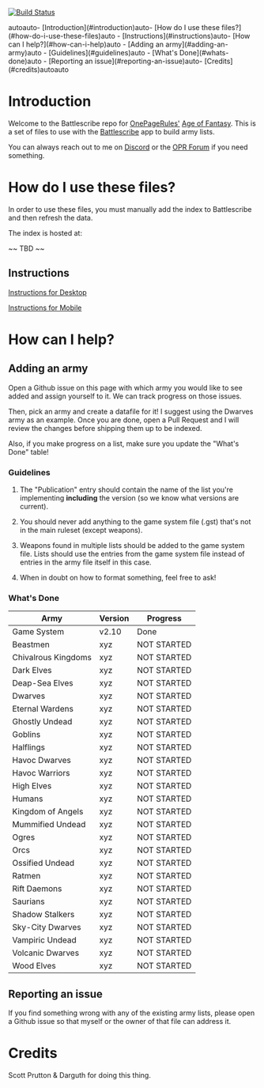 [![Build Status](https://travis-ci.com/sprutton1/AgeOfFantasyBattlescribe.svg?branch=master)](https://travis-ci.com/sprutton1/AgeOfFantasyBattlescribe)

<!-- TOC -->autoauto- [Introduction](#introduction)auto- [How do I use these files?](#how-do-i-use-these-files)auto    - [Instructions](#instructions)auto- [How can I help?](#how-can-i-help)auto    - [Adding an army](#adding-an-army)auto        - [Guidelines](#guidelines)auto        - [What's Done](#whats-done)auto    - [Reporting an issue](#reporting-an-issue)auto- [Credits](#credits)autoauto<!-- /TOC -->

# Introduction

Welcome to the Battlescribe repo for [OnePageRules'](https://onepagerules.com/)
[Age of Fantasy](https://onepagerules.com/portfolio/age-of-fantasy/). This is
a set of files to use with the [Battlescribe](https://battlescribe.net/) app to
build army lists.

You can always reach out to me on
[Discord](https://discordapp.com/channels/610199287346888743/610199287346888746)
or the [OPR Forum](http://forum.onepagerules.com/) if you need something.

# How do I use these files?

In order to use these files, you must manually add the index to Battlescribe and
then refresh the data.

The index is hosted at:

~~ TBD ~~

## Instructions

[Instructions for Desktop](./desktop.md)

[Instructions for Mobile](./mobile.md)

# How can I help?

## Adding an army

Open a Github issue on this page with which army you would like to see added and
assign yourself to it. We can track progress on those issues.

Then, pick an army and create a datafile for it! I suggest using the Dwarves army as an example. Once you are done, open a Pull Request and I will
review the changes before shipping them up to be indexed.

Also, if you make progress on a list, make sure you update the "What's Done"
table!

### Guidelines

1. The "Publication" entry should contain the name of the list you're
   implementing **including** the version (so we know what versions are
   current).

2. You should never add anything to the game system file (.gst) that's not in
   the main ruleset (except weapons).

3. Weapons found in multiple lists should be added to the game system file.
   Lists should use the entries from the game system file instead of entries in
   the army file itself in this case.

4. When in doubt on how to format something, feel free to ask!

### What's Done

| Army | Version | Progress |
|---|---|---|
|Game System|v2.10|Done|
|Beastmen|xyz|NOT STARTED|
|Chivalrous Kingdoms|xyz|NOT STARTED|
|Dark Elves|xyz|NOT STARTED|
|Deap-Sea Elves|xyz|NOT STARTED|
|Dwarves|xyz|NOT STARTED|
|Eternal Wardens|xyz|NOT STARTED|
|Ghostly Undead|xyz|NOT STARTED|
|Goblins|xyz|NOT STARTED|
|Halflings|xyz|NOT STARTED|
|Havoc Dwarves|xyz|NOT STARTED|
|Havoc Warriors|xyz|NOT STARTED|
|High Elves|xyz|NOT STARTED|
|Humans|xyz|NOT STARTED|
|Kingdom of Angels|xyz|NOT STARTED|
|Mummified Undead|xyz|NOT STARTED|
|Ogres|xyz|NOT STARTED|
|Orcs|xyz|NOT STARTED|
|Ossified Undead|xyz|NOT STARTED|
|Ratmen|xyz|NOT STARTED|
|Rift Daemons|xyz|NOT STARTED|
|Saurians|xyz|NOT STARTED|
|Shadow Stalkers|xyz|NOT STARTED|
|Sky-City Dwarves|xyz|NOT STARTED|
|Vampiric Undead|xyz|NOT STARTED|
|Volcanic Dwarves|xyz|NOT STARTED|
|Wood Elves|xyz|NOT STARTED|

## Reporting an issue

If you find something wrong with any of the existing army lists, please open a
Github issue so that myself or the owner of that file can address it.

# Credits

Scott Prutton & Darguth for doing this thing.